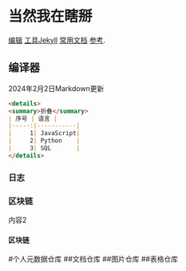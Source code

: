# 当然我在瞎掰

 [编辑](https://github.com/weimaoer/weimaoer.github.io/edit/main/README.md)  [工具Jekyll](https://jekyllrb.com/) [常用文档](https://www.osgeo.cn/python-tutorial/webpub-makewebsite.html) [参考](https://docs.github.com/en/github/writing-on-github/getting-started-with-writing-and-formatting-on-github/basic-writing-and-formatting-syntax).
## 编译器
2024年2月2日Markdown更新
```markdown
<details>
<summary>折叠</summary>
| 序号 | 语言 |
|-----:|-----------|
|     1| JavaScript|
|     2| Python    |
|     3| SQL       |
</details>
```
### 日志

### 区块链
内容2
#### 区块链
#个人元数据仓库
##文档仓库
##图片仓库
##表格仓库

